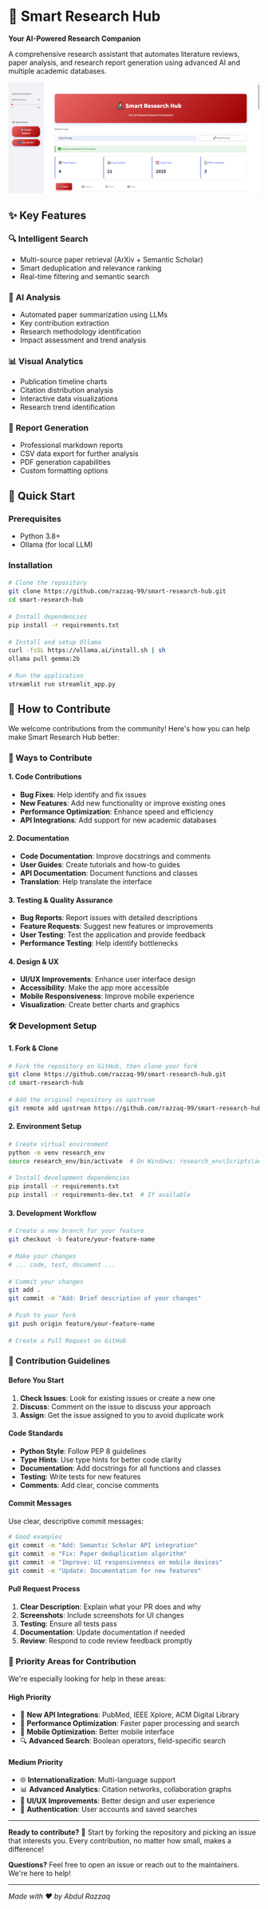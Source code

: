 # 🔬 Smart Research Hub

**Your AI-Powered Research Companion**

A comprehensive research assistant that automates literature reviews, paper analysis, and research report generation using advanced AI and multiple academic databases.

<img src="https://github.com/razzaq-99/Academic-Research-Agent/blob/master/UI/my_research.png"/>

## ✨ Key Features

### 🔍 **Intelligent Search**
- Multi-source paper retrieval (ArXiv + Semantic Scholar)
- Smart deduplication and relevance ranking
- Real-time filtering and semantic search

### 🤖 **AI Analysis**
- Automated paper summarization using LLMs
- Key contribution extraction
- Research methodology identification
- Impact assessment and trend analysis

### 📊 **Visual Analytics**
- Publication timeline charts
- Citation distribution analysis
- Interactive data visualizations
- Research trend identification

### 📝 **Report Generation**
- Professional markdown reports
- CSV data export for further analysis
- PDF generation capabilities
- Custom formatting options



## 🚀 Quick Start

### Prerequisites
- Python 3.8+
- Ollama (for local LLM)

### Installation
```bash
# Clone the repository
git clone https://github.com/razzaq-99/smart-research-hub.git
cd smart-research-hub

# Install dependencies
pip install -r requirements.txt

# Install and setup Ollama
curl -fsSL https://ollama.ai/install.sh | sh
ollama pull gemma:2b

# Run the application
streamlit run streamlit_app.py
```


## 🤝 How to Contribute

We welcome contributions from the community! Here's how you can help make Smart Research Hub better:

### 🌟 Ways to Contribute

#### 1. **Code Contributions**
- **Bug Fixes**: Help identify and fix issues
- **New Features**: Add new functionality or improve existing ones
- **Performance Optimization**: Enhance speed and efficiency
- **API Integrations**: Add support for new academic databases

#### 2. **Documentation**
- **Code Documentation**: Improve docstrings and comments
- **User Guides**: Create tutorials and how-to guides
- **API Documentation**: Document functions and classes
- **Translation**: Help translate the interface

#### 3. **Testing & Quality Assurance**
- **Bug Reports**: Report issues with detailed descriptions
- **Feature Requests**: Suggest new features or improvements
- **User Testing**: Test the application and provide feedback
- **Performance Testing**: Help identify bottlenecks

#### 4. **Design & UX**
- **UI/UX Improvements**: Enhance user interface design
- **Accessibility**: Make the app more accessible
- **Mobile Responsiveness**: Improve mobile experience
- **Visualization**: Create better charts and graphics

### 🛠️ Development Setup

#### 1. **Fork & Clone**
```bash
# Fork the repository on GitHub, then clone your fork
git clone https://github.com/razzaq-99/smart-research-hub.git
cd smart-research-hub

# Add the original repository as upstream
git remote add upstream https://github.com/razzaq-99/smart-research-hub.git
```

#### 2. **Environment Setup**
```bash
# Create virtual environment
python -m venv research_env
source research_env/bin/activate  # On Windows: research_env\Scripts\activate

# Install development dependencies
pip install -r requirements.txt
pip install -r requirements-dev.txt  # If available
```

#### 3. **Development Workflow**
```bash
# Create a new branch for your feature
git checkout -b feature/your-feature-name

# Make your changes
# ... code, test, document ...

# Commit your changes
git add .
git commit -m "Add: Brief description of your changes"

# Push to your fork
git push origin feature/your-feature-name

# Create a Pull Request on GitHub
```

### 📝 Contribution Guidelines

#### **Before You Start**
1. **Check Issues**: Look for existing issues or create a new one
2. **Discuss**: Comment on the issue to discuss your approach
3. **Assign**: Get the issue assigned to you to avoid duplicate work

#### **Code Standards**
- **Python Style**: Follow PEP 8 guidelines
- **Type Hints**: Use type hints for better code clarity
- **Documentation**: Add docstrings for all functions and classes
- **Testing**: Write tests for new features
- **Comments**: Add clear, concise comments

#### **Commit Messages**
Use clear, descriptive commit messages:
```bash
# Good examples
git commit -m "Add: Semantic Scholar API integration"
git commit -m "Fix: Paper deduplication algorithm"
git commit -m "Improve: UI responsiveness on mobile devices"
git commit -m "Update: Documentation for new features"
```

#### **Pull Request Process**
1. **Clear Description**: Explain what your PR does and why
2. **Screenshots**: Include screenshots for UI changes
3. **Testing**: Ensure all tests pass
4. **Documentation**: Update documentation if needed
5. **Review**: Respond to code review feedback promptly

### 🎯 Priority Areas for Contribution

We're especially looking for help in these areas:

#### **High Priority**
- 🔧 **New API Integrations**: PubMed, IEEE Xplore, ACM Digital Library
- 🚀 **Performance Optimization**: Faster paper processing and search
- 📱 **Mobile Optimization**: Better mobile interface
- 🔍 **Advanced Search**: Boolean operators, field-specific search

#### **Medium Priority**
- 🌐 **Internationalization**: Multi-language support
- 📊 **Advanced Analytics**: Citation networks, collaboration graphs
- 🎨 **UI/UX Improvements**: Better design and user experience
- 🔐 **Authentication**: User accounts and saved searches



---

**Ready to contribute?** 🚀 Start by forking the repository and picking an issue that interests you. Every contribution, no matter how small, makes a difference!

**Questions?** Feel free to open an issue or reach out to the maintainers. We're here to help!

---

*Made with ❤️ by Abdul Razzaq*
